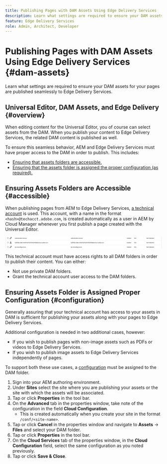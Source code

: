 ```yaml
---
title: Publishing Pages with DAM Assets Using Edge Delivery Services
description: Learn what settings are required to ensure your DAM assets for your pages are published seamlessly to Edge Delivery Services.
feature: Edge Delivery Services
role: Admin, Architect, Developer
---
```


# Publishing Pages with DAM Assets Using Edge Delivery Services {#dam-assets}

Learn what settings are required to ensure your DAM assets for your pages are published seamlessly to Edge Delivery Services.

## Universal Editor, DAM Assets, and Edge Delivery {#overview}

When editing content for the Universal Editor, you of course can select assets from the DAM. When you publish your content to Edge Delivery Services, the related DAM content is published as well.

To ensure this seamless behavior, AEM and Edge Delivery Services must have proper access to the DAM in order to publish. This includes:

* [Ensuring that assets folders are accessible.](#accessible)
* [Ensuring that the assets folder is assigned the proper configuration (as required).](#configuration)

## Ensuring Assets Folders are Accessible {#accessible}

When publishing pages from AEM to Edge Delivery Services, [a technical account](/help/implementing/developing/introduction/generating-access-tokens-for-server-side-apis.md) is used. This account, with a name in the format `<hash>@techacct.adobe.com`, is created automatically as a user in AEM by Cloud Manager whenever you first publish a page created with the Universal Editor.

![Technical account](/help/edge/wysiwyg-authoring/assets/dam-assets/technical-account.png)

This technical account must have access rights to all DAM folders in order to publish their content. You can either:

* Not use private DAM folders.
* Grant the technical account user access to the DAM folders.

## Ensuring Assets Folder is Assigned Proper Configuration {#configuration}

Generally assuring that your technical account has access to your assets in DAM is sufficient for publishing your assets along with your pages to Edge Delivery Services.

Additional configuration is needed in two additional cases, however:

* If you wish to publish pages with non-image assets such as PDFs or videos to Edge Delivery Services.
* If you wish to publish image assets to Edge Delivery Services independently of pages.

To support both these use cases, a [configuration](/help/implementing/developing/introduction/configurations.md) must be assigned to the DAM folder.

1. Sign into your AEM authoring environment.
1. Under **Sites** select the site where you are publishing your assets or the site with which the assets will be associated.
1. Tap or click **Properties** in the tool bar.
1. On the **Advanced** tab in the properties window, take note of the configuration in the field **Cloud Configuration**.
   * This is created automatically when you create your site in the format `/conf/<site-name>`.
1. Tap or click **Cancel** in the properties window and navigate to **Assets** -&gt; **Files** and select your DAM folder.
1. Tap or click **Properties** in the tool bar.
1. On the **Cloud Services** tab of the properties window, in the **Cloud Configuration** field, select the same configuration as you noted previously.
1. Tap or click **Save &amp; Close**.
